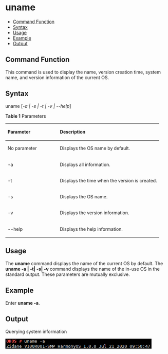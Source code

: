 # uname<a name="EN-US_TOPIC_0000001051770292"></a>

-   [Command Function](#section107697383115)
-   [Syntax](#section162824341116)
-   [Usage](#section2652124861114)
-   [Example](#section0107995132)
-   [Output](#section1215113245511)

## Command Function<a name="section107697383115"></a>

This command is used to display the name, version creation time, system name, and version information of the current OS.

## Syntax<a name="section162824341116"></a>

uname \[_-a | -s | -t | -v | --help_\]

**Table  1**  Parameters

<a name="table909mcpsimp"></a>
<table><thead align="left"><tr id="row914mcpsimp"><th class="cellrowborder" valign="top" width="34%" id="mcps1.2.3.1.1"><p id="p916mcpsimp"><a name="p916mcpsimp"></a><a name="p916mcpsimp"></a><strong id="b76141525363"><a name="b76141525363"></a><a name="b76141525363"></a>Parameter</strong></p>
</th>
<th class="cellrowborder" valign="top" width="66%" id="mcps1.2.3.1.2"><p id="p918mcpsimp"><a name="p918mcpsimp"></a><a name="p918mcpsimp"></a><strong id="b13349205653619"><a name="b13349205653619"></a><a name="b13349205653619"></a>Description</strong></p>
</th>
</tr>
</thead>
<tbody><tr id="row119816412718"><td class="cellrowborder" valign="top" width="34%" headers="mcps1.2.3.1.1 "><p id="p1384693214813"><a name="p1384693214813"></a><a name="p1384693214813"></a>No parameter</p>
</td>
<td class="cellrowborder" valign="top" width="66%" headers="mcps1.2.3.1.2 "><p id="p18199114113719"><a name="p18199114113719"></a><a name="p18199114113719"></a>Displays the OS name by default.</p>
</td>
</tr>
<tr id="row919mcpsimp"><td class="cellrowborder" valign="top" width="34%" headers="mcps1.2.3.1.1 "><p id="p921mcpsimp"><a name="p921mcpsimp"></a><a name="p921mcpsimp"></a>-a</p>
</td>
<td class="cellrowborder" valign="top" width="66%" headers="mcps1.2.3.1.2 "><p id="p923mcpsimp"><a name="p923mcpsimp"></a><a name="p923mcpsimp"></a>Displays all information.</p>
</td>
</tr>
<tr id="row924mcpsimp"><td class="cellrowborder" valign="top" width="34%" headers="mcps1.2.3.1.1 "><p id="p926mcpsimp"><a name="p926mcpsimp"></a><a name="p926mcpsimp"></a>-t</p>
</td>
<td class="cellrowborder" valign="top" width="66%" headers="mcps1.2.3.1.2 "><p id="p928mcpsimp"><a name="p928mcpsimp"></a><a name="p928mcpsimp"></a>Displays the time when the version is created.</p>
</td>
</tr>
<tr id="row929mcpsimp"><td class="cellrowborder" valign="top" width="34%" headers="mcps1.2.3.1.1 "><p id="p931mcpsimp"><a name="p931mcpsimp"></a><a name="p931mcpsimp"></a>-s</p>
</td>
<td class="cellrowborder" valign="top" width="66%" headers="mcps1.2.3.1.2 "><p id="p933mcpsimp"><a name="p933mcpsimp"></a><a name="p933mcpsimp"></a>Displays the OS name.</p>
</td>
</tr>
<tr id="row934mcpsimp"><td class="cellrowborder" valign="top" width="34%" headers="mcps1.2.3.1.1 "><p id="p936mcpsimp"><a name="p936mcpsimp"></a><a name="p936mcpsimp"></a>-v</p>
</td>
<td class="cellrowborder" valign="top" width="66%" headers="mcps1.2.3.1.2 "><p id="p938mcpsimp"><a name="p938mcpsimp"></a><a name="p938mcpsimp"></a>Displays the version information.</p>
</td>
</tr>
<tr id="row944mcpsimp"><td class="cellrowborder" valign="top" width="34%" headers="mcps1.2.3.1.1 "><p id="p946mcpsimp"><a name="p946mcpsimp"></a><a name="p946mcpsimp"></a>--help</p>
</td>
<td class="cellrowborder" valign="top" width="66%" headers="mcps1.2.3.1.2 "><p id="p948mcpsimp"><a name="p948mcpsimp"></a><a name="p948mcpsimp"></a>Displays the help information.</p>
</td>
</tr>
</tbody>
</table>

## Usage<a name="section2652124861114"></a>

The  **uname**  command displays the name of the current OS by default. The  **uname -a | -t| -s| -v**  command displays the name of the in-use OS in the standard output. These parameters are mutually exclusive.

## Example<a name="section0107995132"></a>

Enter  **uname -a**.

## Output<a name="section1215113245511"></a>

Querying system information

![](figures/en-us_image_0000001052370305.png)

